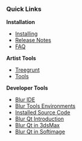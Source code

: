 ### Quick Links ###

**Installation**

  * [Installing](Installing.md)
  * [Release Notes](ReleaseNotes.md)
  * [FAQ](FAQ.md)

**Artist Tools**

  * [Treegrunt](Treegrunt.md)
  * [Tools](Tools.md)

**Developer Tools**

  * [Blur IDE](BlurIDE.md)
  * [Blur Tools Environments](ToolsEnvironments.md)
  * [Installed Source Code](InstalledSource.md)
  * [Blur Qt Introduction](PyQt.md)
  * [Blur Qt in 3dsMax](Py3dsMax.md)
  * [Blur Qt in Softimage](PySoftimage.md)